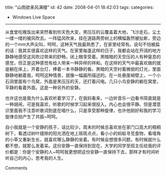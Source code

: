 title: "山雨欲来风满楼"
id: 42
date: 2008-04-01 18:42:03
tags: 
categories: 
- Windows Live Space
---


从食堂吃晚饭出来突然看到你天色大变，黑压压的云覆盖着大地，飞沙走石，尘土一缕一缕的被风吹去。一阵猛风吹来，挂在道路两旁树上的横幅轰然被扯断，旁边的一个mm大声尖叫，呵呵，这种天气我最熟悉了，在家里经常有。说句不怕被扁的话：我其实很喜欢这样的天气。在家里每逢这样的日子，我都会站在开阔的地方静静地感受这风吹过带来的舒畅，闭上眼享受着。黑暗暗的天空压的人有种窒息的感觉，但正是这种感觉有给人带来一种异样的祥和。在这样的天气中最喜欢做的就是躺在床上，开着台灯，捧着一本书静静的看。黑暗的天空衬着微弱的灯光，里面静静地躺着我，呵呵这种情景，就像一幅画所描述的。在一处悬崖峭壁上，一个小石洞里面有个鸟窝，外面是黑压压的天，还打着闪电。几只小鸟安静的躺在窝里，平静的看着外面。这是一种另外的安静。

也许这也是我为什么喜欢听着学习了，在我妈看来，一边听音乐一边看书简直就是一种胡闹，可是我喜欢，听歌的时候学习起来很投入，内心也会很平静。但是潜意识里面我不注意听歌词到底在唱什么，只是享受那种旋律，也许他刚好和我的学习旋律合拍产生了共振~呵呵。

自小我就是一个安静的孩子，话比较少。周末的时候总喜欢坐在家门口高大的梧桐树下，看透过树叶缝隙的阳光洒在地上斑斑点点，看小小的蚂蚁寻觅食物，看墙角的小草又重新生长，就喜欢哪么静静的坐着。有时候会想很多问题，有时候就什么都不想，就那么发着呆。这份安静一直保持到现在，大学的同学至班主任给我的评价都是：你是个安静的人~呵呵我更想把这份安静一直保持下去，那样才有时间听听自己的内心，思考我的人生。

Comments
